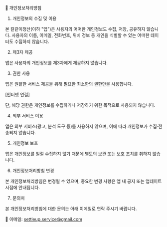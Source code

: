 📄 개인정보처리방침
1. 개인정보의 수집 및 이용

본 칼같이정산(이하 "앱")은 사용자의 어떠한 개인정보도 수집, 저장, 공유하지 않습니다.
사용자의 이름, 이메일, 전화번호, 위치 정보 등 개인을 식별할 수 있는 어떠한 데이터도 수집하지 않습니다.

2. 제3자 제공

앱은 사용자의 개인정보를 제3자에게 제공하지 않습니다.

3. 권한 사용

앱은 원활한 서비스 제공을 위해 필요한 최소한의 권한만을 사용합니다.

[인터넷 연결]

단, 해당 권한은 개인정보를 수집하거나 저장하기 위한 목적으로 사용되지 않습니다.

4. 외부 서비스 이용

앱은 외부 서비스(광고, 분석 도구 등)를 사용하지 않으며, 이에 따라 개인정보가 수집·전송되지 않습니다.

5. 개인정보 보호

앱은 개인정보를 일절 수집하지 않기 때문에 별도의 보관 또는 보호 조치를 취하지 않습니다.

6. 개인정보처리방침 변경

본 개인정보처리방침은 변경될 수 있으며, 중요한 변경 사항은 앱 내 공지 또는 업데이트 시점에 안내됩니다.

7. 문의처

본 개인정보처리방침에 대한 문의는 아래 이메일로 연락 주시기 바랍니다.

📧 이메일: settleup.service@gmail.com
